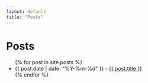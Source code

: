 ```yaml
---
layout: default
title: "Posts"
---
```


# Posts

<ul>
  {% for post in site.posts %}
  <li>
    {{ post.date | date: "%Y-%m-%d" }} - <a href="{{ post.url }}">{{ post.title }}</a>
  </li>
  {% endfor %}
</ul>

